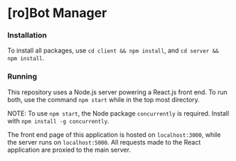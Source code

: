# [ro]Bot Manager

### Installation

To install all packages, use `cd client && npm install`, and `cd server && npm install`.

### Running

This repository uses a Node.js server powering a React.js front end. To run both,
use the command `npm start` while in the top most directory.

NOTE: To use `npm start`, the Node package `concurrently` is required. Install with `npm install -g concurrently`.

The front end page of this application is hosted on `localhost:3000`, while the server runs on `localhost:5000`.
All requests made to the React application are proxied to the main server.